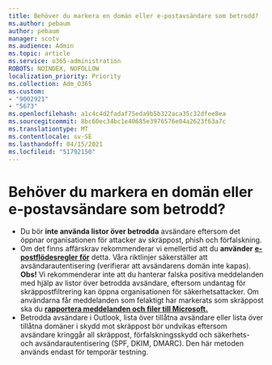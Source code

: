 ```yaml
---
title: Behöver du markera en domän eller e-postavsändare som betrodd?
ms.author: pebaum
author: pebaum
manager: scotv
ms.audience: Admin
ms.topic: article
ms.service: o365-administration
ROBOTS: NOINDEX, NOFOLLOW
localization_priority: Priority
ms.collection: Adm_O365
ms.custom:
- "9002921"
- "5673"
ms.openlocfilehash: a1c4c4d2fadaf75eda9b5b322aca35c32dfee8ea
ms.sourcegitcommit: 8bc60ec34bc1e40685e3976576e04a2623f63a7c
ms.translationtype: MT
ms.contentlocale: sv-SE
ms.lasthandoff: 04/15/2021
ms.locfileid: "51792150"
---
```

# <a name="need-to-mark-a-domain-or-email-sender-safe"></a>Behöver du markera en domän eller e-postavsändare som betrodd?

- Du bör **inte använda listor över betrodda** avsändare eftersom det öppnar organisationen för attacker av skräppost, phish och förfalskning.
- Om det finns affärskrav rekommenderar vi emellertid att du **använder** **[e-postflödesregler för](https://docs.microsoft.com/microsoft-365/security/office-365-security/create-safe-sender-lists-in-office-365?view=o365-worldwide#recommended-use-mail-flow-rules)** detta. Våra riktlinjer säkerställer att avsändarautentisering (verifierar att avsändarens domän inte kapas). **Obs!** Vi rekommenderar inte att du hanterar falska positiva meddelanden med hjälp av listor över betrodda avsändare, eftersom undantag för skräppostfiltrering kan öppna organisationen för säkerhetsattacker. Om användarna får meddelanden som felaktigt har markerats som skräppost ska du **[rapportera meddelanden och filer till Microsoft.](https://protection.office.com/reportsubmission)**
- Betrodda avsändare i Outlook, lista över tillåtna avsändare  eller lista över tillåtna domäner i skydd mot skräppost bör undvikas eftersom avsändare kringgår all skräppost, förfalskningsskydd och säkerhets- och avsändarautentisering (SPF, DKIM, DMARC). Den här metoden används endast för temporär testning.
